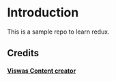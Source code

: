 # Introduction
This is a sample repo to learn redux. 

## Credits

#### [Viswas Content creator](https://github.com/gopinav)